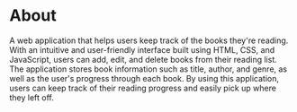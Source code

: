 # About

A web application that helps users keep track of the books they're reading. With an intuitive and user-friendly interface built using HTML, CSS, and JavaScript, users can add, edit, and delete books from their reading list. The application stores book information such as title, author, and genre, as well as the user's progress through each book. By using this application, users can keep track of their reading progress and easily pick up where they left off.
